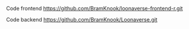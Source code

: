 Code frontend
https://github.com/BramKnook/loonaverse-frontend-r.git

Code backend
https://github.com/BramKnook/Loonaverse.git
